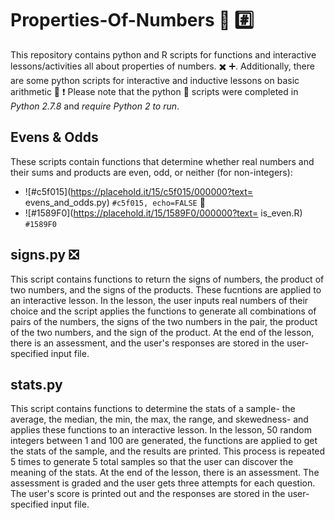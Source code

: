# Properties-Of-Numbers :1234: :hash:

This repository contains python and R scripts for functions and interactive lessons/activities all about properties of numbers. :heavy_multiplication_x: :heavy_plus_sign:. Additionally, there are some python scripts for interactive and inductive lessons on basic arithmetic :100: :heavy_exclamation_mark: Please note that the python :snake: scripts were completed in *Python 2.7.8* and *require Python 2 to run*.

 ## Evens & Odds
 
These scripts contain functions that determine whether real numbers and their sums and products are even, odd, or neither (for non-integers):
- ![#c5f015](https://placehold.it/15/c5f015/000000?text= evens_and_odds.py) `#c5f015, echo=FALSE` :snake:
- ![#1589F0](https://placehold.it/15/1589F0/000000?text= is_even.R) `#1589F0` 



## signs.py :negative_squared_cross_mark: 
 
This script contains functions to return the signs of numbers, the product of two numbers, and the signs of the products. These fucntions are applied to an interactive lesson. In the lesson, the user inputs real numbers of their choice and the script applies the functions to generate all combinations of pairs of the numbers, the signs of the two numbers in the pair, the product of the two numbers, and the sign of the product. At the end of the lesson, there is an assessment, and the user's responses are stored in the user-specified input file. 
 
 ## stats.py

This script contains functions to determine the stats of a sample- the average, the median, the min, the max, the range, and skewedness- and applies these functions to an interactive lesson. In the lesson, 50 random integers between 1 and 100 are generated, the functions are applied to get the stats of the sample, and the results are printed. This process is repeated 5 times to generate 5 total samples so that the user can discover the meaning of the stats. At the end of the lesson, there is an assessment. The assessment is graded and the user gets three attempts for each question. The user's score is printed out and the responses are stored in the user-specified input file. 
